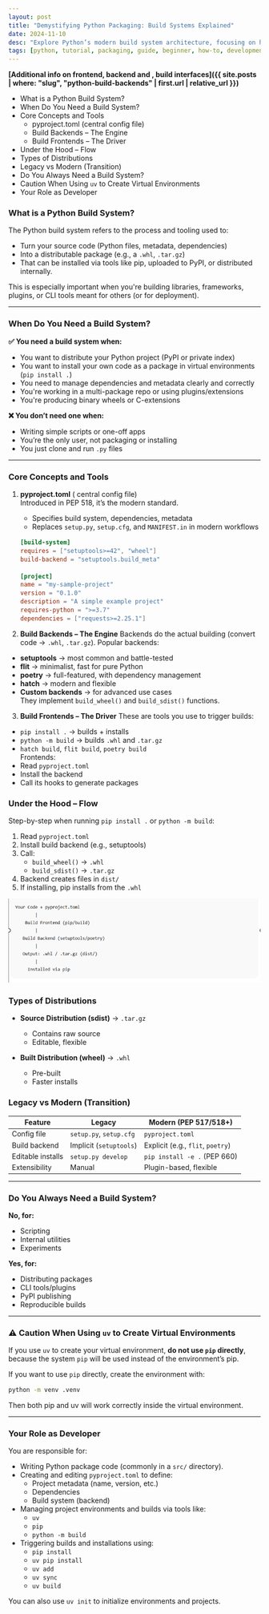 ```yaml
---
layout: post
title: "Demystifying Python Packaging: Build Systems Explained"
date: 2024-11-10
desc: "Explore Python’s modern build system architecture, focusing on how tools like pip, setuptools, poetry, and pyproject.toml collaborate to create reliable, reproducible, and maintainable package builds and installations."
tags: [python, tutorial, packaging, guide, beginner, how-to, development,build-system]
---
```


**[Additional info on frontend, backend and , build interfaces]({{ site.posts | where: "slug", "python-build-backends" | first.url | relative_url }})**

- What is a Python Build System?  
- When Do You Need a Build System?  
- Core Concepts and Tools  
  - pyproject.toml (central config file)  
  - Build Backends – The Engine  
  - Build Frontends – The Driver  
- Under the Hood – Flow  
- Types of Distributions  
- Legacy vs Modern (Transition)  
- Do You Always Need a Build System?  
- Caution When Using `uv` to Create Virtual Environments  
- Your Role as Developer 

### What is a Python Build System?

The Python build system refers to the process and tooling used to:  
- Turn your source code (Python files, metadata, dependencies)  
- Into a distributable package (e.g., a `.whl`, `.tar.gz`)  
- That can be installed via tools like pip, uploaded to PyPI, or distributed internally.

This is especially important when you're building libraries, frameworks, plugins, or CLI tools meant for others (or for deployment).

---

### When Do You Need a Build System?

**✅ You need a build system when:**  
- You want to distribute your Python project (PyPI or private index)  
- You want to install your own code as a package in virtual environments (`pip install .`)  
- You need to manage dependencies and metadata clearly and correctly  
- You're working in a multi-package repo or using plugins/extensions  
- You're producing binary wheels or C-extensions  

**❌ You don’t need one when:**  
- Writing simple scripts or one-off apps  
- You’re the only user, not packaging or installing  
- You just clone and run `.py` files  

---

###  Core Concepts and Tools

1. **pyproject.toml** ( central config file)  
   Introduced in PEP 518, it’s the modern standard.  
   - Specifies build system, dependencies, metadata  
   - Replaces `setup.py`, `setup.cfg`, and `MANIFEST.in` in modern workflows

    ```toml
    [build-system]
    requires = ["setuptools>=42", "wheel"]
    build-backend = "setuptools.build_meta"

    [project]
    name = "my-sample-project"
    version = "0.1.0"
    description = "A simple example project"
    requires-python = ">=3.7"
    dependencies = ["requests>=2.25.1"]
    ```

2. **Build Backends – The Engine**
Backends do the actual building (convert code → `.whl`, `.tar.gz`).
Popular backends:  
- **setuptools** → most common and battle-tested  
- **flit** → minimalist, fast for pure Python  
- **poetry** → full-featured, with dependency management  
- **hatch** → modern and flexible  
- **Custom backends** → for advanced use cases  
They implement `build_wheel()` and `build_sdist()` functions.



3. **Build Frontends – The Driver**
These are tools you use to trigger builds:  
- `pip install .` → builds + installs  
- `python -m build` → builds `.whl` and `.tar.gz`  
- `hatch build`, `flit build`, `poetry build`  
Frontends:  
- Read `pyproject.toml`  
- Install the backend  
- Call its hooks to generate packages  


### Under the Hood – Flow

Step-by-step when running `pip install .` or `python -m build`:  
1. Read `pyproject.toml`  
2. Install build backend (e.g., setuptools)  
3. Call:  
   - `build_wheel()` → `.whl`  
   - `build_sdist()` → `.tar.gz`  
4. Backend creates files in `dist/`  
5. If installing, pip installs from the `.whl`  

![diagram](/assets/images/snaps/python_build_flow.png)

###  Types of Distributions

- **Source Distribution (sdist)** → `.tar.gz`  
  - Contains raw source  
  - Editable, flexible  

- **Built Distribution (wheel)** → `.whl`  
  - Pre-built  
  - Faster installs  



###  Legacy vs Modern (Transition)

| Feature           | Legacy               | Modern (PEP 517/518+)        |
|-------------------|----------------------|-----------------------------|
| Config file       | `setup.py`, `setup.cfg` | `pyproject.toml`              |
| Build backend     | Implicit (`setuptools`) | Explicit (e.g., `flit`, `poetry`) |
| Editable installs | `setup.py develop`    | `pip install -e .` (PEP 660) |
| Extensibility     | Manual               | Plugin-based, flexible        |

---

###  Do You Always Need a Build System?

**No, for:**  
- Scripting  
- Internal utilities  
- Experiments  

**Yes, for:**  
- Distributing packages  
- CLI tools/plugins  
- PyPI publishing  
- Reproducible builds

---

### ⚠️ Caution When Using `uv` to Create Virtual Environments

If you use `uv` to create your virtual environment, **do not use `pip` directly**, because the system `pip` will be used instead of the environment’s pip.

If you want to use `pip` directly, create the environment with:

```bash
python -m venv .venv
```

Then both pip and uv will work correctly inside the virtual environment.

---


###  Your Role as Developer

You are responsible for:

- Writing Python package code (commonly in a `src/` directory).
- Creating and editing `pyproject.toml` to define:
  - Project metadata (name, version, etc.)
  - Dependencies
  - Build system (backend)
- Managing project environments and builds via tools like:
  - `uv`
  - `pip`
  - `python -m build`
- Triggering builds and installations using:
  - `pip install`
  - `uv pip install`
  - `uv add`
  - `uv sync`
  - `uv build`

You can also use `uv init` to initialize environments and projects.

